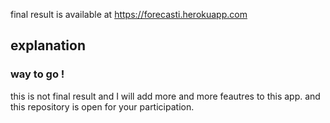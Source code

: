 final result is available at https://forecasti.herokuapp.com

## explanation

### way to go !
this is not final result and I will add more and more feautres to this app. and this repository is open for your participation.
